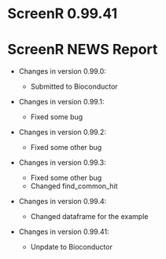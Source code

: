 # ScreenR 0.99.41

# ScreenR NEWS Report

* Changes in version 0.99.0:
  * Submitted to Bioconductor 
  
* Changes in version 0.99.1:
  * Fixed some bug 

* Changes in version 0.99.2:
  * Fixed some other bug 

* Changes in version 0.99.3:
  * Fixed some other bug 
  * Changed find_common_hit

* Changes in version 0.99.4:
  * Changed dataframe for the example
  
* Changes in version 0.99.41:
  * Unpdate to Bioconductor
